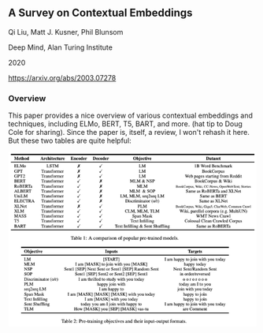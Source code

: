 ## A Survey on Contextual Embeddings

Qi Liu, Matt J. Kusner, Phil Blunsom

Deep Mind, Alan Turing Institute

2020

https://arxiv.org/abs/2003.07278

### Overview

This paper provides a nice overview of various contextual embeddings and techniques, including ELMo, BERT, T5, BART, and more. (hat tip to Doug Cole for sharing). Since the paper is, itself, a review, I won't rehash it here. But these two tables are quite helpful:

![fig 1](Figures/survey-contextual-embeddings.png)
